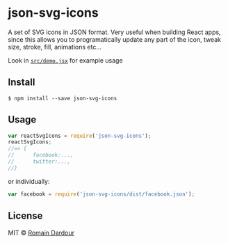 # json-svg-icons

A set of SVG icons in JSON format. Very useful when building React apps, since this allows you to programatically update any part of the icon, tweak size, stroke, fill, animations etc...

Look in [`src/demo.jsx`](https://github.com/hull/json-svg-icons/blob/master/src/demo.jsx) for example usage

## Install

```
$ npm install --save json-svg-icons
```


## Usage

```js
var reactSvgIcons = require('json-svg-icons');
reactSvgIcons;
//=> {
//      facebook:...,
//      twitter:...,
//}
```

or individually: 
```js
var facebook = require('json-svg-icons/dist/facebook.json');
```

## License

MIT © [Romain Dardour](http://hull.io)

